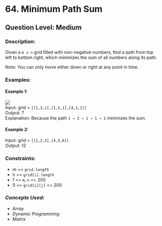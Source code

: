 # 64. Minimum Path Sum
## Question Level: Medium
### Description:
Given a `m x n` grid filled with non-negative numbers, find a path from top left to bottom right, which minimizes the sum of all numbers along its path.

Note: You can only move either down or right at any point in time.

### Examples:
#### Example 1:
<img src="https://assets.leetcode.com/uploads/2020/11/05/minpath.jpg"><br>
Input: grid = `[[1,3,1],[1,5,1],[4,2,1]]`<br>
Output: 7<br>
Explanation: Because the path `1 → 3 → 1 → 1 → 1` minimizes the sum.
#### Example 2:

Input: grid = `[[1,2,3],[4,5,6]]`<br>
Output: 12<br>

###  Constraints:

- m == `grid.length`
- n == `grid[i].length`
- 1 <= `m`, `n` <= 200
- 0 <= `grid[i][j]` <= 200

### <i>Concepts Used:
- Array
- Dynamic Programming
- Matrix </i>